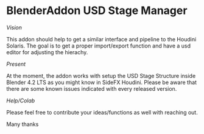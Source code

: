 # BlenderAddon USD Stage Manager

*Vision* 

This addon should help to get a similar interface and pipeline to the Houdini Solaris. The goal is to get a proper import/export function and have a usd editor for adjusting the hierachy. 

*Present*

At the moment, the addon works with setup the USD Stage Structure inside Blender 4.2 LTS as you might know in SideFX Houdini. Please be aware that there are some known issues indicated with every released version.

*Help/Colab*

Please feel free to contribute your ideas/functions as well with reaching out. 

Many thanks
